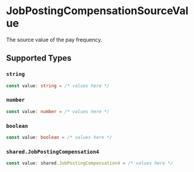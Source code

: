 # JobPostingCompensationSourceValue

The source value of the pay frequency.


## Supported Types

### `string`

```typescript
const value: string = /* values here */
```

### `number`

```typescript
const value: number = /* values here */
```

### `boolean`

```typescript
const value: boolean = /* values here */
```

### `shared.JobPostingCompensation4`

```typescript
const value: shared.JobPostingCompensation4 = /* values here */
```

